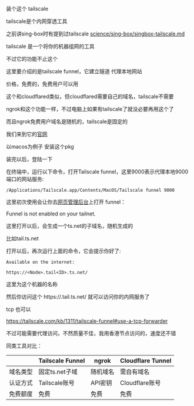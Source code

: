 装个这个 tailscale

tailscale是个内网穿透工具

之前讲sing-box时有提到过tailscale [science/sing-box/singbox-tailscale.md](../science/sing-box/singbox-tailscale.md)

tailscale 是一个将你的机器组网的工具

不过它的功能不止这个

这里要介绍的是tailscale funnel，它建立隧道 代理本地网站

价格，免费的，免费用户可以用

这个和cloudflared类似，但cloudflared需要自己的域名，tailscale不需要

ngrok和这个功能一样，不过电脑上如果有tailscale了就没必要再用这个了

而且ngrok免费用户域名是随机的，tailscale是固定的

我们来到它的[官网](https://tailscale.com/download)

以macos为例子 安装这个pkg

装完以后，登陆一下

在终端中，运行以下命令，打开Tailscale funnel，这里9000表示代理本地9000端口的网站服务:

`/Applications/Tailscale.app/Contents/MacOS/Tailscale funnel 9000`


这里初次使用会让你去[网页管理后台](https://login.tailscale.com/f/funnel)上打开 funnel：

Funnel is not enabled on your tailnet.

这里打开以后，会生成一个ts.net的子域名，随机生成的

比如tail<ID>.ts.net

打开以后，再次运行上面的命令，它会提示你好了:

```
Available on the internet:

https://<Node>.tail<ID>.ts.net/
```

这里<Node>为这个机器的名称

然后你访问这个 https://<Node>.tail<ID>.ts.net/ 就可以访问你的内网服务了

tcp 也可以

https://tailscale.com/kb/1311/tailscale-funnel#use-a-tcp-forwarder

不过可能需要代理访问，不然质量不佳，我用香港节点访问的，速度还不错

同类工具对比：

|               | Tailscale Funnel | ngrok    | Cloudflare Tunnel|
|---------------|------------------|----------|-------------------|
|域名类型       | 固定ts.net子域   | 随机域名 | 需自有域名|
|认证方式       | Tailscale账号    | API密钥  | Cloudflare账号|
|免费额度       | 免费             | 免费     | 免费|
